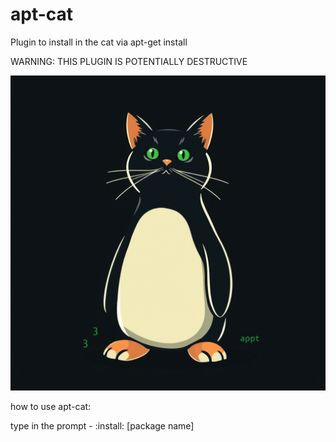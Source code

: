 # apt-cat
Plugin to install in the cat via apt-get install

WARNING: THIS PLUGIN IS POTENTIALLY DESTRUCTIVE

![apt-cat](./apt-cat.png)

how to use apt-cat:

type in the prompt - :install: [package name]
